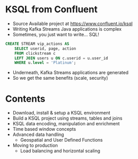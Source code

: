 # KSQL from Confluent

- Source Available project at https://www.confluent.io/ksql
- Writing Kafka Streams Java applications is complex
- Sometimes, you just want to write... SQL!
```sql
CREATE STREAM vip_actions AS
    SELECT userid, page, action
    FROM clickstream c
    LEFT JOIN users u ON c.userid = u.user_id
    WHERE u.level = 'Platinum';
```
- Underneath, Kafka Streams applications are generated
- So we get the same benefits (scale, security)

# Contents 
- Download, install & setup a KSQL environment
- Build a KSQL project using streams, tables and joins
- KSQL data encoding, manipulation and enrichment
- Time based window concepts
- Advanced data handling
  - Geospatial and User Defined Functions
- Moving to production
  - Load balancing and horizontal scaling